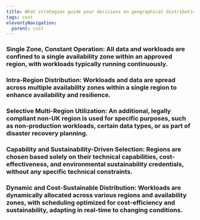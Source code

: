 ```yaml
---
title: What strategies guide your decisions on geographical distribution and operational management of cloud workloads and data storage?
tags: cost
eleventyNavigation:
  parent: cost
---
```


### **Single Zone, Constant Operation:** All data and workloads are confined to a single availability zone within an approved region, with workloads typically running continuously.

### **Intra-Region Distribution:** Workloads and data are spread across multiple availability zones within a single region to enhance availability and resilience.

### **Selective Multi-Region Utilization:** An additional, legally compliant non-UK region is used for specific purposes, such as non-production workloads, certain data types, or as part of disaster recovery planning.

### **Capability and Sustainability-Driven Selection:** Regions are chosen based solely on their technical capabilities, cost-effectiveness, and environmental sustainability credentials, without any specific technical constraints.

### **Dynamic and Cost-Sustainable Distribution:** Workloads are dynamically allocated across various regions and availability zones, with scheduling optimized for cost-efficiency and sustainability, adapting in real-time to changing conditions.
